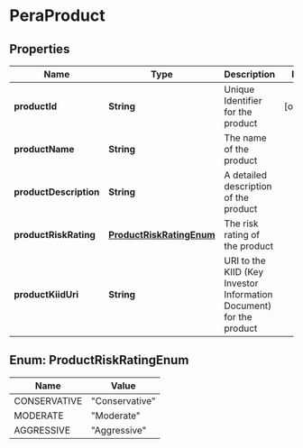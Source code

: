 # PeraProduct

## Properties
Name | Type | Description | Notes
------------ | ------------- | ------------- | -------------
**productId** | **String** | Unique Identifier for the product |  [optional]
**productName** | **String** | The name of the product | 
**productDescription** | **String** | A detailed description of the product | 
**productRiskRating** | [**ProductRiskRatingEnum**](#ProductRiskRatingEnum) | The risk rating of the product | 
**productKiidUri** | **String** | URI to the KIID (Key Investor Information Document) for the product | 

<a name="ProductRiskRatingEnum"></a>
## Enum: ProductRiskRatingEnum
Name | Value
---- | -----
CONSERVATIVE | &quot;Conservative&quot;
MODERATE | &quot;Moderate&quot;
AGGRESSIVE | &quot;Aggressive&quot;
